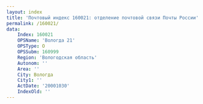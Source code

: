 ```yaml
---
layout: index
title: 'Почтовый индекс 160021: отделение почтовой связи Почты России'
permalink: /160021/
data:
    Index: 160021
    OPSName: 'Вологда 21'
    OPSType: О
    OPSSubm: 160999
    Region: 'Вологодская область'
    Autonom: ''
    Area: ''
    City: Вологда
    City1: ''
    ActDate: '20001030'
    IndexOld: ''
---
```

